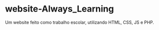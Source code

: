 # website-Always_Learning
  Um website feito como trabalho escolar, utilizando HTML, CSS, JS e PHP.
